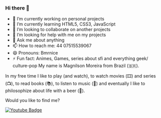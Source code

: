 ### Hi there 👋

<!--
**BMrnice/Bmrnice** is a ✨ _special_ ✨ repository because its `README.md` (this file) appears on your GitHub profile.

Here are some ideas to get you started:
-->
- 🔭 I’m currently working on personal projects
- 🌱 I’m currently learning HTML5, CSS3, JavaScript
- 👯 I’m looking to collaborate on another projects
- 🤔 I’m looking for help with me on my projects  
- 💬 Ask me about anything
- 📫 How to reach me: 44 07515539067
- 😄 Pronouns: Bmrnice
- ⚡ Fun fact: Animes, Games, series about sfi and everything geek/ culture-pop
My name is Magnilson Moreira from Brazil (🇧🇷). 

In my free time I like to play (and watch), to watch movies (🎞️) and series (📺), to read books (📚), to listen to music (🎵) and eventually I like to philosophize about life with a beer (🍺).

Would you like to find me?

[![Youtube Badge](https://img.shields.io/badge/-Youtube-FF0000?style=flat-square&labelColor=FF0000&logo=youtube&logoColor=white&link=)](https://www.youtube.com/channel/UC8rprL599wDrl1wOf_TZ_dQ?view_as=subscriber)

